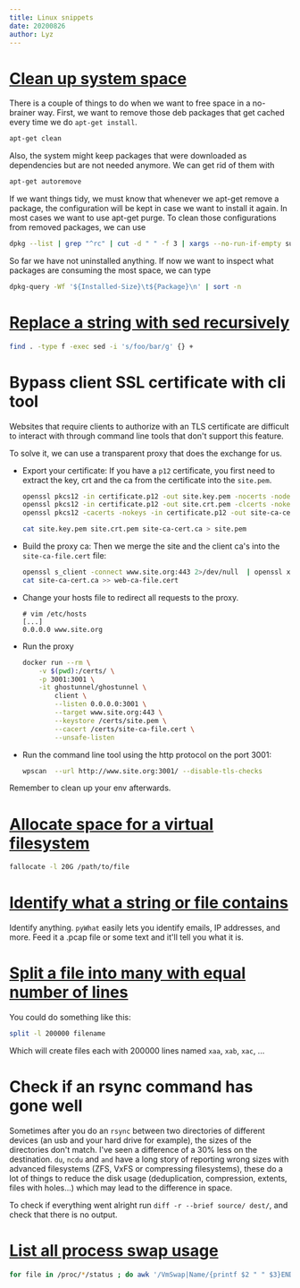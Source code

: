 ```yaml
---
title: Linux snippets
date: 20200826
author: Lyz
---
```


# [Clean up system space](https://ownyourbits.com/2017/02/18/squeeze-disk-space-on-a-debian-system/)

There is a couple of things to do when we want to free space in a no-brainer
way. First, we want to remove those deb packages that get cached every time we
do `apt-get install`.

```bash
apt-get clean
```

Also, the system might keep packages that were downloaded as dependencies but
are not needed anymore. We can get rid of them with

```bash
apt-get autoremove
```

If we want things tidy, we must know that whenever we apt-get remove  a package,
the configuration will be kept in case we want to install it again. In most
cases we want to use apt-get purge. To clean those configurations from removed
packages, we can use

```bash
dpkg --list | grep "^rc" | cut -d " " -f 3 | xargs --no-run-if-empty sudo dpkg --purge
```

So far we have not uninstalled anything. If now we want to inspect what packages
are consuming the most space, we can type

```bash
dpkg-query -Wf '${Installed-Size}\t${Package}\n' | sort -n
```

# [Replace a string with sed recursively](https://victoria.dev/blog/how-to-replace-a-string-with-sed-in-current-and-recursive-subdirectories/)

```bash
find . -type f -exec sed -i 's/foo/bar/g' {} +
```
# Bypass client SSL certificate with cli tool

Websites that require clients to authorize with an TLS certificate are difficult
to interact with through command line tools that don't support this feature.

To solve it, we can use a transparent proxy that does the exchange for us.

* Export your certificate: If you have a `p12` certificate, you first need to
    extract the key, crt and the ca from the certificate into the `site.pem`.

    ```bash
    openssl pkcs12 -in certificate.p12 -out site.key.pem -nocerts -nodes # It asks for the p12 password
    openssl pkcs12 -in certificate.p12 -out site.crt.pem -clcerts -nokeys
    openssl pkcs12 -cacerts -nokeys -in certificate.p12 -out site-ca-cert.ca

    cat site.key.pem site.crt.pem site-ca-cert.ca > site.pem
    ```

* Build the proxy ca: Then we merge the site and the client ca's into the
    `site-ca-file.cert` file:

    ```bash
    openssl s_client -connect www.site.org:443 2>/dev/null  | openssl x509 -text > site-ca-file.cert
    cat site-ca-cert.ca >> web-ca-file.cert
    ```
* Change your hosts file to redirect all requests to the proxy.

    ```vim
    # vim /etc/hosts
    [...]
    0.0.0.0 www.site.org
    ```

* Run the proxy
    ```bash
    docker run --rm \
        -v $(pwd):/certs/ \
        -p 3001:3001 \
        -it ghostunnel/ghostunnel \
            client \
            --listen 0.0.0.0:3001 \
            --target www.site.org:443 \
            --keystore /certs/site.pem \
            --cacert /certs/site-ca-file.cert \
            --unsafe-listen
    ```

* Run the command line tool using the http protocol on the port 3001:

    ```bash
    wpscan  --url http://www.site.org:3001/ --disable-tls-checks
    ```

Remember to clean up your env afterwards.

# [Allocate space for a virtual filesystem](https://askubuntu.com/questions/506910/creating-a-large-size-file-in-less-time)

```bash
fallocate -l 20G /path/to/file
```

# [Identify what a string or file contains](https://github.com/bee-san/pyWhat)

Identify anything. `pyWhat` easily lets you identify emails, IP addresses, and
more. Feed it a .pcap file or some text and it'll tell you what it is.

# [Split a file into many with equal number of lines](https://stackoverflow.com/questions/2016894/how-to-split-a-large-text-file-into-smaller-files-with-equal-number-of-lines)

You could do something like this:

```bash
split -l 200000 filename
```

Which will create files each with 200000 lines named `xaa`, `xab`, `xac`, ...

# Check if an rsync command has gone well

Sometimes after you do an `rsync` between two directories of different devices
(an usb and your hard drive for example), the sizes of the directories don't
match. I've seen a difference of a 30% less on the destination. `du`, `ncdu` and
`and` have a long story of reporting wrong sizes with advanced filesystems (ZFS,
VxFS or compressing filesystems), these do a lot of things to reduce the disk
usage (deduplication, compression, extents, files with holes...) which may lead
to the difference in space.

To check if everything went alright run `diff -r --brief source/ dest/`, and
check that there is no output.

# [List all process swap usage](https://www.cyberciti.biz/faq/linux-which-process-is-using-swap/)

```bash
for file in /proc/*/status ; do awk '/VmSwap|Name/{printf $2 " " $3}END{ print ""}' $file; done | sort -k 2 -n -r | less
```
